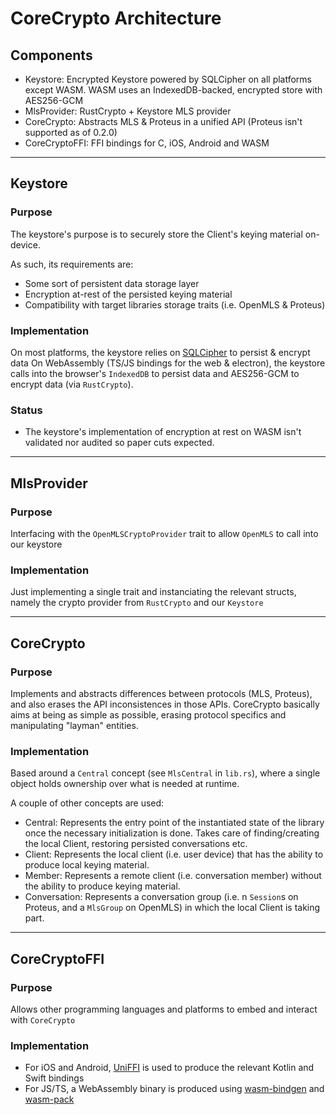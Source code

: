 # CoreCrypto Architecture

## Components

* Keystore: Encrypted Keystore powered by SQLCipher on all platforms except WASM. WASM uses an IndexedDB-backed, encrypted store with AES256-GCM
* MlsProvider: RustCrypto + Keystore MLS provider
* CoreCrypto: Abstracts MLS & Proteus in a unified API (Proteus isn't supported as of 0.2.0)
* CoreCryptoFFI: FFI bindings for C, iOS, Android and WASM

----------

## Keystore

### Purpose

The keystore's purpose is to securely store the Client's keying material on-device.

As such, its requirements are:

* Some sort of persistent data storage layer
* Encryption at-rest of the persisted keying material
* Compatibility with target libraries storage traits (i.e. OpenMLS & Proteus)

### Implementation

On most platforms, the keystore relies on [SQLCipher](https://www.zetetic.net/sqlcipher/) to persist & encrypt data
On WebAssembly (TS/JS bindings for the web & electron), the keystore calls into the browser's `IndexedDB` to persist data and AES256-GCM to encrypt data (via `RustCrypto`).

### Status

* The keystore's implementation of encryption at rest on WASM isn't validated nor audited so paper cuts expected.


----------

## MlsProvider

### Purpose

Interfacing with the `OpenMLSCryptoProvider` trait to allow `OpenMLS` to call into our keystore

### Implementation

Just implementing a single trait and instanciating the relevant structs, namely the crypto provider from `RustCrypto` and our `Keystore`

----------

## CoreCrypto

### Purpose

Implements and abstracts differences between protocols (MLS, Proteus), and also erases the API inconsistences in those APIs.
CoreCrypto basically aims at being as simple as possible, erasing protocol specifics and manipulating "layman" entities.


### Implementation

Based around a `Central` concept (see `MlsCentral` in `lib.rs`), where a single object holds ownership over what is needed at runtime.

A couple of other concepts are used:

* Central: Represents the entry point of the instantiated state of the library once the necessary initialization is done. Takes care of finding/creating the local Client, restoring persisted conversations etc.
* Client: Represents the local client (i.e. user device) that has the ability to produce local keying material.
* Member: Represents a remote client (i.e. conversation member) without the ability to produce keying material.
* Conversation: Represents a conversation group (i.e. n `Session`s on Proteus, and a `MlsGroup` on OpenMLS) in which the local Client is taking part.

----------

## CoreCryptoFFI

### Purpose

Allows other programming languages and platforms to embed and interact with `CoreCrypto`

### Implementation

* For iOS and Android, [UniFFI](https://github.com/mozilla/uniffi-rs) is used to produce the relevant Kotlin and Swift bindings
* For JS/TS, a WebAssembly binary is produced using [wasm-bindgen](https://github.com/rustwasm/wasm-bindgen) and [wasm-pack](https://rustwasm.github.io/wasm-pack/)
